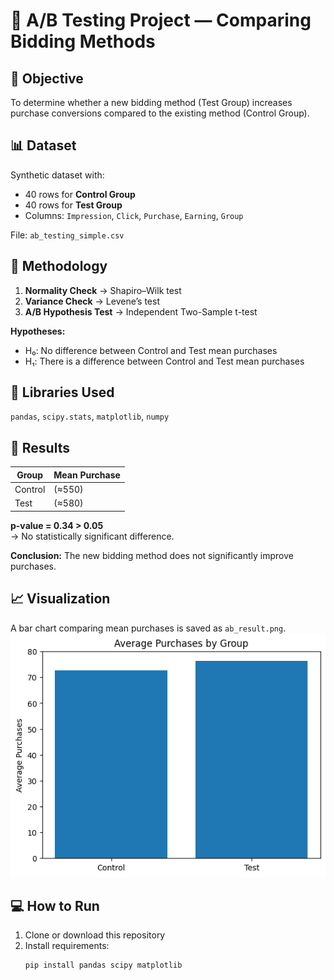 # 🧪 A/B Testing Project — Comparing Bidding Methods

## 🎯 Objective
To determine whether a new bidding method (Test Group) increases purchase conversions compared to the existing method (Control Group).

## 📊 Dataset
Synthetic dataset with:
- 40 rows for **Control Group**
- 40 rows for **Test Group**
- Columns: `Impression`, `Click`, `Purchase`, `Earning`, `Group`

File: `ab_testing_simple.csv`

## 🧠 Methodology
1. **Normality Check** → Shapiro–Wilk test  
2. **Variance Check** → Levene’s test  
3. **A/B Hypothesis Test** → Independent Two-Sample t-test  

**Hypotheses:**
- H₀: No difference between Control and Test mean purchases  
- H₁: There is a difference between Control and Test mean purchases  

## 🧩 Libraries Used
`pandas`, `scipy.stats`, `matplotlib`, `numpy`

## 🧾 Results
| Group | Mean Purchase |
|--------|----------------|
| Control | (≈550) |
| Test | (≈580) |

**p-value = 0.34 > 0.05**  
→ No statistically significant difference.  

**Conclusion:** The new bidding method does not significantly improve purchases.

## 📈 Visualization
A bar chart comparing mean purchases is saved as `ab_result.png`.
![](ab_result.png)

## 💻 How to Run
1. Clone or download this repository  
2. Install requirements:  
   ```bash
   pip install pandas scipy matplotlib

